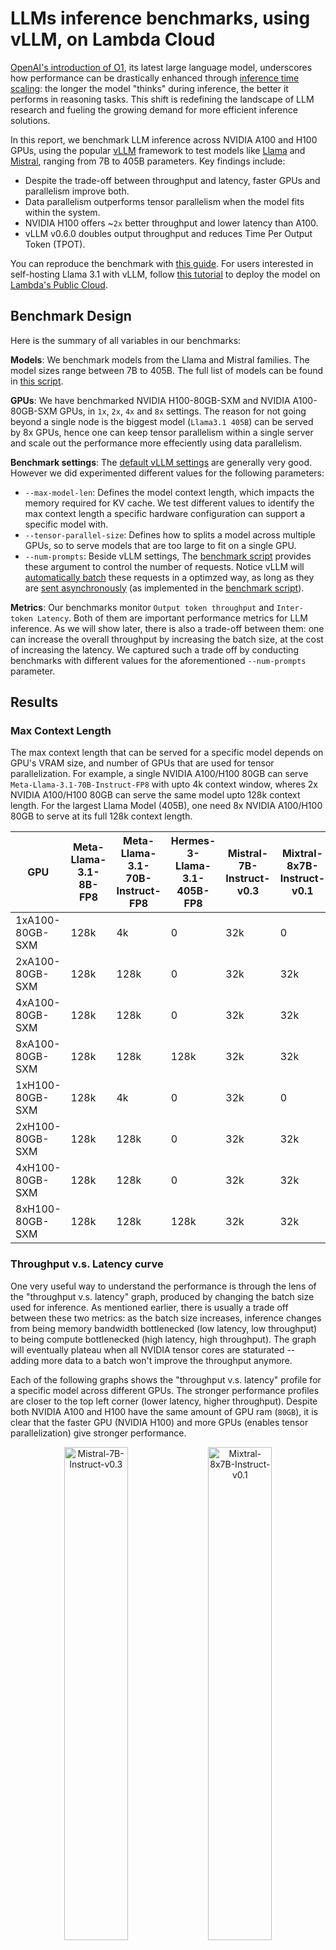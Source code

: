 
# LLMs inference benchmarks, using vLLM, on Lambda Cloud

[OpenAI's introduction of O1](https://openai.com/index/introducing-openai-o1-preview/), its latest large language model, underscores how performance can be drastically enhanced through [inference time scaling](https://openai.com/index/learning-to-reason-with-llms/): the longer the model "thinks" during inference, the better it performs in reasoning tasks. This shift is redefining the landscape of LLM research and fueling the growing demand for more efficient inference solutions.

In this report, we benchmark LLM inference across NVIDIA A100 and H100 GPUs, using the popular [vLLM](https://github.com/vllm-project/vllm) framework to test models like [Llama](https://www.llama.com/) and [Mistral](https://docs.mistral.ai/getting-started/models/), ranging from 7B to 405B parameters. Key findings include:

* Despite the trade-off between throughput and latency, faster GPUs and parallelism improve both.
* Data parallelism outperforms tensor parallelism when the model fits within the system.
* NVIDIA H100 offers ~`2x` better throughput and lower latency than A100.
* vLLM v0.6.0 doubles output throughput and reduces Time Per Output Token (TPOT).

You can reproduce the benchmark with [this guide](https://github.com/LambdaLabsML/vllm-benchmark/blob/main/README.md). For users interested in self-hosting Llama 3.1 with vLLM, follow [this tutorial](https://docs.lambdalabs.com/on-demand-cloud/how-to-serve-the-llama-3.1-8b-and-70b-models-using-lambda-cloud-on-demand-instances?utm_source=linkedin&utm_medium=organic-social&utm_campaign=2024-09-vLLM-Benchmark-Report&utm_content=post-a) to deploy the model on [Lambda's Public Cloud](https://lambdalabs.com/service/gpu-cloud).

## Benchmark Design

Here is the summary of all variables in our benchmarks:

__Models__: We benchmark models from the Llama and Mistral families. The model sizes range between 7B to 405B. The full list of models can be found in [this script](https://github.com/LambdaLabsML/vllm-benchmark/blob/main/cache_model.py#L3). 

__GPUs__: We have benchmarked NVIDIA H100-80GB-SXM and NVIDIA A100-80GB-SXM GPUs, in `1x`, `2x`, `4x` and `8x` settings. The reason for not going beyond a single node is the biggest model (`Llama3.1 405B`) can be served by 8x GPUs, hence one can keep tensor parallelism within a single server and scale out the performance more effeciently using data parallelism. 

__Benchmark settings__: The [default vLLM settings](https://docs.vllm.ai/en/latest/models/engine_args.html) are generally very good. However we did experimented different values for the following parameters:
* `--max-model-len`: Defines the model context length, which impacts the memory required for KV cache. We test different values to identify the max context length a specific hardware configuration can support a specific model with.
* `--tensor-parallel-size`: Defines how to splits a model across multiple GPUs, so to serve models that are too large to fit on a single GPU.
* `--num-prompts`: Beside vLLM settings, The [benchmark script](https://github.com/vllm-project/vllm/blob/main/benchmarks/benchmark_serving.py) provides these argument to control the number of requests. Notice vLLM will [automatically batch](https://github.com/vllm-project/vllm/issues/1707#issuecomment-1816797973) these requests in a optimzed way, as long as they are [sent asynchronously](https://github.com/vllm-project/vllm/issues/2257#issuecomment-1869400614) (as implemented in the [benchmark script](https://github.com/vllm-project/vllm/blob/main/benchmarks/benchmark_serving.py)).

__Metrics__: Our benchmarks monitor `Output token throughput` and `Inter-token Latency`. Both of them are important performance metrics for LLM inference. As we will show later, there is also a trade-off between them: one can increase the overall throughput by increasing the batch size, at the cost of increasing the latency. We captured such a trade off by conducting benchmarks with different values for the aforementioned `--num-prompts` parameter.


## Results

### Max Context Length

The max context length that can be served for a specific model depends on GPU's VRAM size, and number of GPUs that are used for tensor parallelization. For example, a single NVIDIA A100/H100 80GB can serve `Meta-Llama-3.1-70B-Instruct-FP8` with upto 4k context window, wheres 2x NVIDIA A100/H100 80GB can serve the same model upto 128k context length. For the largest Llama Model (405B), one need 8x NVIDIA A100/H100 80GB to serve at its full 128k context length.

| GPU                | Meta-Llama-3.1-8B-FP8 | Meta-Llama-3.1-70B-Instruct-FP8 | Hermes-3-Llama-3.1-405B-FP8 | Mistral-7B-Instruct-v0.3 | Mixtral-8x7B-Instruct-v0.1 | Mixtral-8x22B-Instruct-v0.1 | Mistral-Nemo-Instruct-2407 | Mistral-Large-Instruct-2407 |
|--------------------|-----------------------|---------------------------------|-----------------------------|---------------------------|----------------------------|-----------------------------|----------------------------|-----------------------------|
| 1xA100-80GB-SXM    | 128k                | 4k                            | 0                           | 32k                     | 0                          | 0                           | 128k                    | 0                           |
| 2xA100-80GB-SXM    | 128k                | 128k                          | 0                           | 32k                     | 32k                      | 0                           | 128k                    | 0                           |
| 4xA100-80GB-SXM    | 128k                | 128k                          | 0                           | 32k                     | 32k                      | 16k                       | 128k                    | 128k                     |
| 8xA100-80GB-SXM    | 128k                | 128k                          | 128k                      | 32k                     | 32k                      | 64k                       | 128k                    | 128k                     |
| 1xH100-80GB-SXM    | 128k                | 4k                            | 0                           | 32k                     | 0                          | 0                           | 128k                    | 0                           |
| 2xH100-80GB-SXM    | 128k                | 128k                          | 0                           | 32k                     | 32k                      | 0                           | 128k                    | 0                           |
| 4xH100-80GB-SXM    | 128k                | 128k                          | 0                           | 32k                     | 32k                      | 16k                       | 128k                    | 128k                     |
| 8xH100-80GB-SXM    | 128k                | 128k                          | 128k                      | 32k                     | 32k                      | 64k                       | 128k                    | 128k                     |


### Throughput v.s. Latency curve
One very useful way to understand the performance is through the lens of the "throughput v.s. latency" graph, produced by changing the batch size used for inference. As mentioned earlier, there is usually a trade off between these two metrics: as the batch size increases, inference changes from being memory bandwidth bottlenecked (low latency, low throughput) to being compute bottlenecked (high latency, high throughput). The graph will eventually plateau when all NVIDIA tensor cores are staturated -- adding more data to a batch won't improve the throughput anymore.

Each of the following graphs shows the "throughput v.s. latency" profile for a specific model across different GPUs. The stronger performance profiles are closer to the top left corner (lower latency, higher throughput). Despite both NVIDIA A100 and H100 have the same amount of GPU ram (`80GB`), it is clear that the faster GPU (NVIDIA H100) and more GPUs (enables tensor parallelization) give stronger performance. 

<p align="center">
  <img src="./renders_v0/Mistral-7B-Instruct-v0.3_len2000.png" alt="Mistral-7B-Instruct-v0.3" width="45%" />
  <img src="./renders_v0/Mixtral-8x7B-Instruct-v0.1_len2000.png" alt="Mixtral-8x7B-Instruct-v0.1" width="45%" />
  <!-- <img src="./renders_v0/Mixtral-8x22B-Instruct-v0.1_len2000.png" alt="Mixtral-8x22B-Instruct-v0.1" width="30%" /> -->
</p>


Similarly, we can plot the "throughput v.s. latency" profile for the same GPU but across different models. It is no surprise that given the same GPU, the profile of smaller models are closer to the top left. And in general serving larger models require more GPUs, as some of the models are missing from the 1x and 2x figures.

<p align="center">
  <img src="./renders_v0/1xH100-80GB-SXM.png" alt="1xH100-80GB-SXM" width="45%" />
  <!-- <img src="./renders_v0/2xH100-80GB-SXM.png" alt="2xH100-80GB-SXM" width="45%" /> -->
  <img src="./renders_v0/8xH100-80GB-SXM.png" alt="8xH100-80GB-SXM" width="45%" />
</p>


### Tensor Parallel v.s. Data Parallel
Which is a better way to scale the performance? Is it better to scale vertically using tensor parallelism, or is it better to scale horizontally with data parallelism. The former gives you a "beefier" processor by combining the memory and tensor cores from multiple GPUs, at the cost of inter-device communication; while the later keep each GPUs independent so you have a fleet of less powerful devices. 

The following figures illustrate the different characteristics of these two parallelism strategies. To do so, we doubled the number of GPUs and applied either DP to horizontally scale the system, or TP to vertically scale the system. We also double the number of prompts used in the system so to make sure data parallelism could double its throughput while keeping the latency unaffected. Our benchmark showed tensor parallelism runs at lower latencies, while data parallelism runs at higher throughputs. 

<p align="center">
  <img src="./renders/scale_Mistral-7B-Instruct-v0.3_len2000.png" alt="scale_Mistral-7B-Instruct-v0.3_len2000" width="45%" />
  <img src="./renders/scale_Mixtral-8x7B-Instruct-v0.1_len2000.png" alt="scale_Mixtral-8x7B-Instruct-v0.1_len2000" width="45%" />
  <!-- <img src="./renders/scale_Mixtral-8x22B-Instruct-v0.1_len2000.png" alt="scale_Mixtral-8x22B-Instruct-v0.1_len2000" width="30%" /> -->
</p>

In general, scaling inference using data parallelism is often more effective than tensor parallelism, if the model fits within the system. The table below provides some data, showing how `throughput/latency` scales poorly for "overly" tensor parallelized systems: with `--num-prompts` fixed at 320 to ensure a large batch size and fully utilize the compute, the throughputs of tensor parallelism still scale far from linearly, unlike the expected behavior with data parallelism.

|                  | Meta-Llama-3.1-8B-FP8 | Meta-Llama-3.1-70B-Instruct-FP8 | Hermes-3-Llama-3.1-405B-FP8 | Mistral-7B-Instruct-v0.3 | Mixtral-8x7B-Instruct-v0.1 | Mixtral-8x22B-Instruct-v0.1 | Mistral-Nemo-Instruct-2407 | Mistral-Large-Instruct-2407 |
|------------------|----------------------:|--------------------------------:|----------------------------:|-------------------------:|---------------------------:|----------------------------:|----------------------------:|-----------------------------:|
| 1xA100-80GB-SXM  | 1517.54/42.85          | 208.79/58.26                    | N/A                         | 1591.4/56.51             | N/A                        | N/A                         | 1277.85/61.48               | N/A                          |
| 2xA100-80GB-SXM  | 1854.27/38.21          | 662.64/120.32                   | N/A                         | 1861.61/53.52            | 1017.34/67.24              | N/A                         | 1593.97/51.39               | N/A                          |
| 4xA100-80GB-SXM  | 1899.76/40.02          | 956.53/88.25                    | N/A                         | 2228.35/44.66            | 1098.11/56.05              | 715.37/95.54                | 1919.13/44.7                | 642.03/129.96                |
| 8xA100-80GB-SXM  | 1972.26/40.47          | 1162.78/74.12                   | 467.85/180.74               | 2381.43/39.89            | 1289.26/49.91              | 946.22/71.43                | 2035.34/40.7                | 947.56/88.72                 |
| 1xH100-80GB-SXM  | 3400.4/19.75           | 418.92/35.84                    | N/A                         | 3281.19/27.23            | N/A                        | N/A                         | 2414.81/31.16               | N/A                          |
| 2xH100-80GB-SXM  | 3688.64/18.83          | 1727.69/49.33                   | N/A                         | 3758.54/24.26            | 1430.42/38.08              | N/A                         | 3064.06/24.44               | N/A                          |
| 4xH100-80GB-SXM  | 3475.27/20.26          | 2242.99/38.26                   | N/A                         | 4133.32/21.79            | 2102.86/30.36              | 1190.38/51.35               | 3509.24/22.1                | 1301.24/56.42                |
| 8xH100-80GB-SXM  | 3931.83/17.61          | 2572.8/33.71                    | 1230.74/73.54               | 4397.11/21.56            | 2073.9/25.88               | 1558.66/39.25               | 3686.29/22.85               | 1734.19/46.23                |


### Performance v.s. max_model_len
Although the `max_model_len` decides the max context length a system can support a model with, it is interesting that the "throughput v.s. latency" profile doesn't vary by it. As shown in the figure below, there is little difference between the benchmark outcomes of the same system using `max_model_len` range between `2000`  to `128000`. 

<p align="center">
  <img src="./renders/1xH100-80GB-SXM_Meta-Llama-3.1-8B-FP8.png" alt="1xH100-80GB-SXM_Meta-Llama-3.1-8B-FP8" width="45%" />
  <img src="./renders/2xH100-80GB-SXM_Meta-Llama-3.1-70B-Instruct-FP8.png" alt="2xH100-80GB-SXM_Meta-Llama-3.1-70B-Instruct-FP8" width="45%" />
  <!-- <img src="./renders/8xH100-80GB-SXM_Hermes-3-Llama-3.1-405B-FP8.png" alt="8xH100-80GB-SXM_Hermes-3-Llama-3.1-405B-FP8" width="30%" /> -->
</p>


### H100 v.s. A100
The performance gap between NVIDIA H100 80GB SXM and A100 80GB SXM varies from model to model. Overall H100 can deliver around 2x higher throughput and 2x lower latency. As an example, for serving `Mistral-7B-Instruct-v0.3`, `1xH100` delivers 2.06x higher througput and 2.07x lower latency. For serving `Hermes-3-Llama-3.1-405B-FP8`, `8xH100` delivers 2.65x higher throughput and 2.45x lower latency. 


### vLLM v0.5.4 v.s. v0.6.0
This benchmark was conducted with vLLM `v0.5.4`. We observed major improvements with the latest version, `v0.6.0`, particularly in reducing CPU overhead. Our tests confirm that `v0.6.0` more than doubles output throughput and reduces Median Time Per Output Token (TPOT) for Llama 3.1 8B and 70B models. This is largely thanks to the multi-step scheduling feature (`num-scheduler-steps=10`). The performance gain is smaller for the Llama 405B model, likely due to its heavier computation where CPU bottlenecks are less significant.

A key improvement in `v0.6.0` is higher GPU utilization. For example, in the Llama 3.1 8B benchmark, GPU power draw increased from `~60%` in `v0.5.4` to `~95%`.

One "tradeoff" is the higher median inter-token latency (ITL) in `v0.6.0`, as [reported by other community contributors](https://github.com/sgl-project/sglang/tree/main/benchmark/benchmark_vllm_060). Since tokens are streamed only after a batch of generation steps is complete, ITL will be inflated by the `num-scheduler-steps`. This can cause some "chunkiness" in streaming, but it’s unlikely to affect user experience since most LLM services stream faster than the human reading speed.

The tables below compare the performance of `v0.5.4`, `v0.6.0+step1`, and `v0.6.0+step10` across three different Llama 3.1 models. The impact of `num-scheduler-steps` is clear, showing significant improvements in output throughput and Median TPOT. We set requests per second (`rps`) to `inf` to simulate high inbound traffic. For all tests, we set `max-num-seq=256` and `max-seq-len=2048`. As of this writing, the vLLM team is working on [PR#8001](https://github.com/vllm-project/vllm/pull/8001) to support `num-scheduler-steps` with chunked prefill, allowing the latest optimizations to run at full context length for large models.

`Llama 3.1 8B`: `tp=1`, `rps=inf`, `num-prompt=5000`, `max-num-seq=256`, `max-seq-len=2048`
| vLLM version | Chuncked Prefill | Scheduler Steps | Output Throughput (tokens/sec) | Median TPOT (ms) | Median ITL (ms) |
|--------------|------------------|-----------------|--------------------------------|------------------|-----------------|
| v0.5.4       | True             | N/A             | 3032.04           | 64.06       | 48.28      | 
| v0.6.0       | False            | 1               | 3958.40           | 196.24      | 179.17     | 
| v0.6.0       | False            | 10              | 8088.35           | 25.57       | 243.76     | 


`Llama 3.1 70B`: `tp=4`, `rps=inf`, `num-prompt=5000`, `max-num-seq=256`, `max-seq-len=2048`
| vLLM version | Chuncked Prefill | Scheduler Steps | Output Throughput (tokens/sec) | Median TPOT (ms) | Median ITL (ms) |
|--------------|------------------|-----------------|--------------------------------|------------------|-----------------|
| v0.5.4       | True             | N/A             | 1491.93           | 125.78      | 74.22      | 
| v0.6.0       | False            | 1               | 2291.0            | 102.99      | 63.54      | 
| v0.6.0       | False            | 10              | 3542.88           | 61.10       | 574.07     | 


`Llama 3.1 405B FP8`: `tp=8`, `rps=inf`, `num-prompt=1280`, `max-num-seq=256`, `max-seq-len=2048`
| vLLM version | Chuncked Prefill | Scheduler Steps | Output Throughput (tokens/sec) | Median TPOT (ms) | Median ITL (ms) |
|--------------|------------------|-----------------|--------------------------------|------------------|-----------------|
| v0.5.4       | True             | N/A             | 1220.26           | 182.72      | 144.06     | 
| v0.6.0       | False            | 1               | 1331.25           | 163.52      | 114.42     | 
| v0.6.0       | False            | 10              | 1714.07           | 112.20      | 1036.33    | 


## Conclusion
The benchmarks demonstrate that NVIDIA H100 GPUs significantly outperform A100 GPUs, especially when handling larger models like the Llama and Mistral families. By leveraging tensor parallelism and optimizing batch sizes, the vLLM framework effectively balances throughput and latency, making it a powerful tool for large-scale LLM inference. For those aiming to optimize performance in similar contexts, utilizing H100 GPUs and adjusting parallelism settings may be particularly effective.

You can reproduce the benchmark with [this guide](https://github.com/LambdaLabsML/vllm-benchmark/blob/main/README.md). For users interested in self-hosting Llama 3.1 with vLLM, follow [this tutorial](https://docs.lambdalabs.com/on-demand-cloud/how-to-serve-the-llama-3.1-8b-and-70b-models-using-lambda-cloud-on-demand-instances?utm_source=linkedin&utm_medium=organic-social&utm_campaign=2024-09-vLLM-Benchmark-Report&utm_content=post-a) to deploy the model on [Lambda's Public Cloud](https://lambdalabs.com/service/gpu-cloud)

## Acknowledgement
We thank the [vLLM team](https://github.com/vllm-project/vllm) for providing their insights during this study. 
